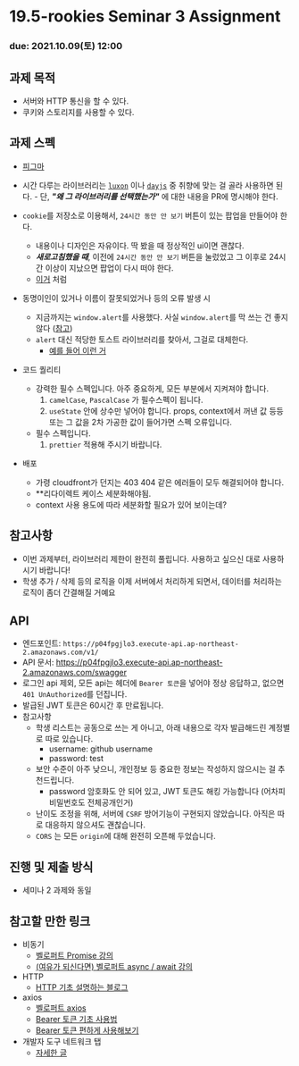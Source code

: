 19.5-rookies Seminar 3 Assignment
================================

### **due: 2021.10.09(토) 12:00**

## 과제 목적
- 서버와 HTTP 통신을 할 수 있다.
- 쿠키와 스토리지를 사용할 수 있다.

## 과제 스펙
- [피그마](https://www.figma.com/file/K5KY7htY5NVyDM1oa3INK0/wafflestudio-19.5-react-seminar-3?node-id=0%3A1)

  

- 시간 다루는 라이브러리는 [`luxon`](https://moment.github.io/luxon/#/) 이나 [`dayjs`](https://day.js.org/) 중 취향에 맞는 걸 골라 사용하면 된다.
      - 단, ***"왜 그 라이브러리를 선택했는가"*** 에 대한 내용을 PR에 명시해야 한다.
  
- `cookie`를 저장소로 이용해서, `24시간 동안 안 보기` 버튼이 있는 팝업을 만들어야 한다.
  - 내용이나 디자인은 자유이다. 딱 봤을 때 정상적인 ui이면 괜찮다.
  - ***새로고침했을 때***, 이전에 `24시간 동안 안 보기` 버튼을 눌렀었고 그 이후로 24시간 이상이 지났으면 팝업이 다시 떠야 한다.
  - [이거](https://www.gov.kr/portal/main) 처럼
- 동명이인이 있거나 이름이 잘못되었거나 등의 오류 발생 시
  - 지금까지는 `window.alert`를 사용했다. 사실 `window.alert`를 막 쓰는 건 좋지 않다 ([참고](https://developer.mozilla.org/ko/docs/Web/API/Window/alert#%EC%B0%B8%EA%B3%A0))
  - `alert` 대신 적당한 토스트 라이브러리를 찾아서, 그걸로 대체한다.
    - [예를 들어 이런 거](https://www.npmjs.com/package/react-toastify)
- 코드 퀄리티
  - 강력한 필수 스펙입니다. 아주 중요하게, 모든 부분에서 지켜져야 합니다.
    1. `camelCase`, `PascalCase` 가 필수스펙이 됩니다.
    2. `useState` 안에 상수만 넣어야 합니다. props, context에서 꺼낸 값 등등 또는 그 값을 2차 가공한 값이 들어가면 스펙 오류입니다.
  - 필수 스펙입니다.
    1. `prettier` 적용해 주시기 바랍니다.
- 배포
  - 가령 cloudfront가 던지는 403 404 같은 에러들이 모두 해결되어야 합니다.
  - **리다이렉트 케이스 세분화해야됨.
  - context 사용 용도에 따라 세분화할 필요가 있어 보이는데?

## 참고사항
- 이번 과제부터, 라이브러리 제한이 완전히 풀립니다. 사용하고 싶으신 대로 사용하시기 바랍니다!
- 학생 추가 / 삭제 등의 로직을 이제 서버에서 처리하게 되면서, 데이터를 처리하는 로직이 좀더 간결해질 거예요

## API
  - 엔드포인트: `https://p04fpgjlo3.execute-api.ap-northeast-2.amazonaws.com/v1/`
  - API 문서: https://p04fpgjlo3.execute-api.ap-northeast-2.amazonaws.com/swagger
  - 로그인 api 제외, 모든 api는 헤더에 `Bearer 토큰`을 넣어야 정상 응답하고, 없으면 `401 UnAuthorized`를 던집니다.
  - 발급된 JWT 토큰은 60시간 후 만료됩니다.
  - 참고사항
    - 학생 리스트는 공동으로 쓰는 게 아니고, 아래 내용으로 각자 발급해드린 계정별로 따로 있습니다.
      - username: github username
      - password: test
    - 보안 수준이 아주 낮으니, 개인정보 등 중요한 정보는 작성하지 않으시는 걸 추천드립니다.
      - password 암호화도 안 되어 있고, JWT 토큰도 해킹 가능합니다 (어차피 비밀번호도 전체공개인거)
    - 난이도 조정을 위해, 서버에 `CSRF` 방어기능이 구현되지 않았습니다. 아직은 따로 대응하지 않으셔도 괜찮습니다.
    - `CORS` 는 모든 `origin`에 대해 완전히 오픈해 두었습니다.

## 진행 및 제출 방식
- 세미나 2 과제와 동일

## 참고할 만한 링크
- 비동기
  - [벨로퍼트 Promise 강의](https://learnjs.vlpt.us/async/01-promise.html)
  - [(여유가 되신다면) 벨로퍼트 async / await 강의](https://learnjs.vlpt.us/async/02-async-await.html)
- HTTP
  - [HTTP 기초 설명하는 블로그](https://leehwarang.github.io/docs/tech/http.html)
- axios
  - [벨로퍼트 axios](https://react.vlpt.us/integrate-api/01-basic.html)
  - [Bearer 토큰 기초 사용법](https://devtalk.kakao.com/t/axios-get-headers/107134)
  - [Bearer 토큰 편하게 사용해보기](https://jihyehwang09.github.io/2019/01/29/javascript15/)
- 개발자 도구 네트워크 탭
  - [자세한 글](https://medium.com/%EB%82%B4%EC%9D%BC%EC%9D%98-%EC%9B%B9-%EA%B0%9C%EB%B0%9C/google-chrome-devtool-%EB%84%A4%ED%8A%B8%EC%9B%8C%ED%81%AC-%ED%83%AD%EC%9D%84-%ED%9A%A8%EC%9C%A8%EC%A0%81%EC%9C%BC%EB%A1%9C-%EC%82%AC%EC%9A%A9%ED%95%98%EA%B8%B0-%EC%9C%84%ED%95%9C-7%EA%B0%80%EC%A7%80-%ED%8C%81-8d3166c5e273)
